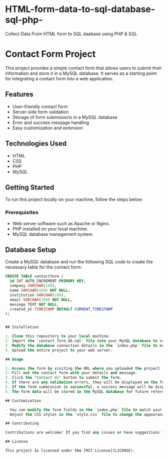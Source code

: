 # HTML-form-data-to-sql-database-sql-php-
Collect Data From HTML form to SQL daabase using PHP &amp; SQL

# Contact Form Project

This project provides a simple contact form that allows users to submit their information and store it in a MySQL database. It serves as a starting point for integrating a contact form into a web application.

## Features

- User-friendly contact form
- Server-side form validation
- Storage of form submissions in a MySQL database
- Error and success message handling
- Easy customization and extension

## Technologies Used

- HTML
- CSS
- PHP
- MySQL

## Getting Started

To run this project locally on your machine, follow the steps below:

### Prerequisites

- Web server software such as Apache or Nginx.
- PHP installed on your local machine.
- MySQL database management system.


## Database Setup

Create a MySQL database and run the following SQL code to create the necessary table for the contact form:

```SQL
CREATE TABLE contactform (
  id INT AUTO_INCREMENT PRIMARY KEY,
  company VARCHAR(100),
  name VARCHAR(100) NOT NULL,
  institution VARCHAR(100),
  email VARCHAR(100) NOT NULL,
  message TEXT NOT NULL,
  created_at TIMESTAMP DEFAULT CURRENT_TIMESTAMP
);


## Installation

1. Clone this repository to your local machine.
2. Import the `contact_form_db.sql` file into your MySQL database to create the necessary table.
3. Modify the database connection details in the `index.php` file to match your MySQL server configuration.
4. Upload the entire project to your web server.

## Usage

1. Access the form by visiting the URL where you uploaded the project
2. Fill out the contact form with your details and message.
3. Click the "Contact Us" button to submit the form.
4. If there are any validation errors, they will be displayed on the form.
5. If the form submission is successful, a success message will be displayed.
6. The form data will be stored in the MySQL database for future reference.

## Customization

- You can modify the form fields in the `index.php` file to match your specific requirements.
- Adjust the CSS styles in the `style.css` file to change the appearance of the contact form.

## Contributing

Contributions are welcome! If you find any issues or have suggestions for improvement, feel free to open an issue or submit a pull request.

## License

This project is licensed under the [MIT License](LICENSE).



